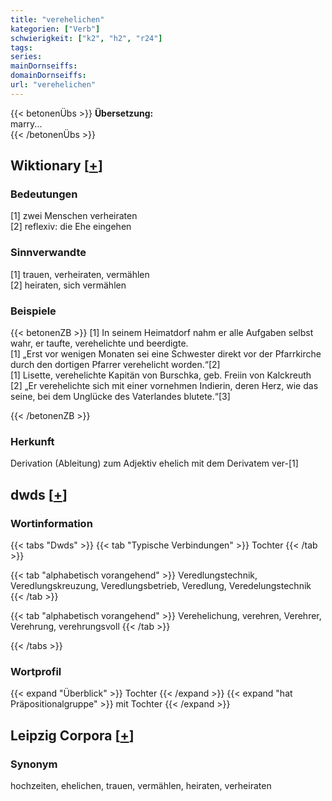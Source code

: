 ```yaml
---
title: "verehelichen"
kategorien: ["Verb"]
schwierigkeit: ["k2", "h2", "r24"]
tags:
series:
mainDornseiffs:
domainDornseiffs:
url: "verehelichen"
---
```


{{< betonenÜbs >}}
**Übersetzung:**  
marry...  
{{< /betonenÜbs >}}

## Wiktionary [[+](https://de.wiktionary.org/wiki/verehelichen)]

### Bedeutungen
[1] zwei Menschen verheiraten  
[2] reflexiv: die Ehe eingehen  

### Sinnverwandte
[1] trauen, verheiraten, vermählen  
[2] heiraten, sich vermählen  

### Beispiele
{{< betonenZB >}}
[1] In seinem Heimatdorf nahm er alle Aufgaben selbst wahr, er taufte, verehelichte und beerdigte.  
[1] „Erst vor wenigen Monaten sei eine Schwester direkt vor der Pfarrkirche durch den dortigen Pfarrer verehelicht worden.“[2]  
[1] Lisette, verehelichte Kapitän von Burschka, geb. Freiin von Kalckreuth  
[2] „Er verehelichte sich mit einer vornehmen Indierin, deren Herz, wie das seine, bei dem Unglücke des Vaterlandes blutete.“[3]  

{{< /betonenZB >}}
### Herkunft
Derivation (Ableitung) zum Adjektiv ehelich mit dem Derivatem ver-[1]  



## dwds [[+](https://www.dwds.de/wb/verehelichen)]

### Wortinformation
{{< tabs "Dwds" >}}
{{< tab "Typische Verbindungen" >}}
Tochter
{{< /tab >}}

{{< tab "alphabetisch vorangehend" >}}
Veredlungstechnik, Veredlungskreuzung, Veredlungsbetrieb, Veredlung, Veredelungstechnik
{{< /tab >}}

{{< tab "alphabetisch vorangehend" >}}
Verehelichung, verehren, Verehrer, Verehrung, verehrungsvoll
{{< /tab >}}

{{< /tabs >}}

### Wortprofil
{{< expand "Überblick" >}} Tochter {{< /expand >}}
{{< expand "hat Präpositionalgruppe" >}} mit Tochter {{< /expand >}}

## Leipzig Corpora [[+](https://corpora.uni-leipzig.de/en/res?word=verehelichen&corpusId=deu_newscrawl-public_2018)]


### Synonym
hochzeiten, ehelichen, trauen, vermählen, heiraten, verheiraten

